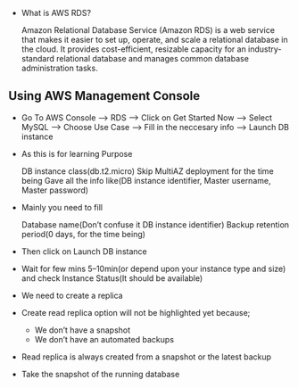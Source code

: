 * What is AWS RDS?

    Amazon Relational Database Service (Amazon RDS) is a web service that makes it easier to set up, operate, and scale a relational database in the cloud. It provides cost-efficient, resizable capacity for an industry-standard relational database and manages common database administration tasks.

## Using AWS Management Console

* Go To AWS Console --> RDS --> Click on Get Started Now --> Select MySQL --> Choose Use Case -->  Fill in the neccesary info --> Launch DB instance

* As this is for learning Purpose

    DB instance class(db.t2.micro)
    Skip MultiAZ deployment for the time being
    Gave all the info like(DB instance identifier, Master username, Master password)

* Mainly you need to fill

    Database name(Don’t confuse it DB instance identifier)
    Backup retention period(0 days, for the time being)

* Then click on Launch DB instance

* Wait for few mins 5–10min(or depend upon your instance type and size) and check Instance Status(It should be available)

* We need to create a replica

* Create read replica option will not be highlighted yet because;

    * We don’t have a snapshot
    * We don’t have an automated backups

* Read replica is always created from a snapshot or the latest backup

* Take the snapshot of the running database

